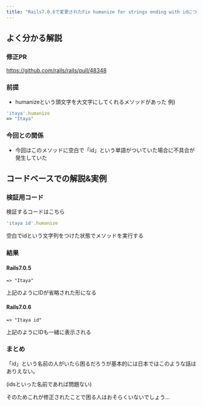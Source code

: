 ```yaml
---
title: "Rails7.0.6で変更されたFix humanize for strings ending with idについての解説"
---
```


## よく分かる解説

### 修正PR
https://github.com/rails/rails/pull/48348

### 前提
- humanizeという頭文字を大文字にしてくれるメソッドがあった
例)
```ruby
'itaya'.humanize
=> "Itaya"
```


### 今回との関係
- 今回はこのメソッドに空白で「id」という単語がついていた場合に不具合が発生していた

## コードベースでの解説&実例

### 検証用コード
検証するコードはこちら
```ruby
'itaya id'.humanize
```
空白でidという文字列をつけた状態でメソッドを実行する

### 結果
#### Rails7.0.5
```
=> "Itaya"
```
上記のようにIDが省略された形になる

#### Rails7.0.6
```
=> "Itaya id"
```
上記のようにIDも一緒に表示される


### まとめ
「id」という名前の人がいたら困るだろうが基本的には日本ではこのような話はありえない。

(idsといった名前であれば問題ない)

そのためこれが修正されたことで困る人はおそらくいないでしょう...